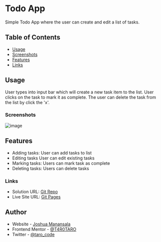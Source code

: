 # Todo App 

Simple Todo App where the user can create and edit a list of tasks. 

## Table of Contents
   - [Usage](#usage)
   - [Screenshots](#screenshots)
   - [Features](#features)
   - [Links](#links)

## Usage
User types into input bar which will create a new task item to the list. User clicks on the task to mark it as complete. The user can delete the task from the list by click the 'x'.

### Screenshots
  ![image](https://user-images.githubusercontent.com/76195521/223236108-2f36b02e-d9ed-4fc7-878e-eeb01afe7dc8.png)

## Features
- Adding tasks: User can add tasks to list
- Editing tasks User can edit existing tasks
- Marking tasks: Users can mark task as complete
- Deleting tasks: Users can delete tasks

### Links

- Solution URL: [Git Repo](https://github.com/T4R0TARO/todolist)
- Live Site URL: [Git Pages](https://t4r0taro.github.io/todolist/)

## Author

- Website - [Joshua Manansala](https://github.com/T4R0TARO)
- Frontend Mentor - [@T4R0TARO](https://www.frontendmentor.io/profile/T4R0TARO)
- Twitter - [@taro_code](https://twitter.com/taro_code)

